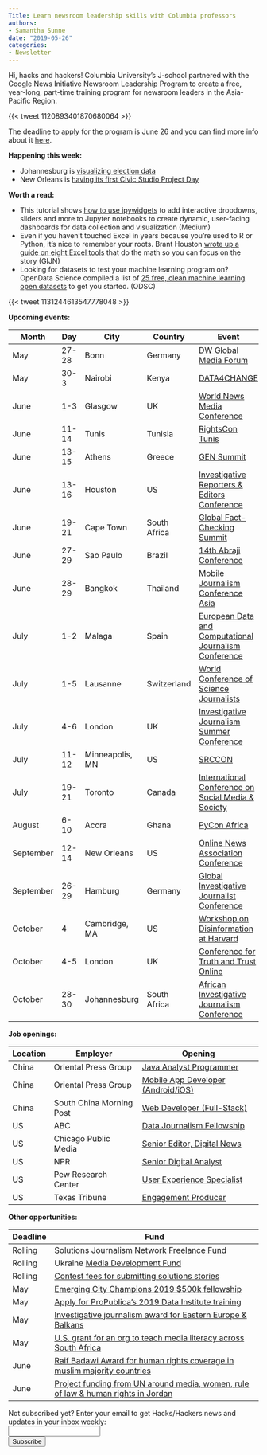 ```yaml
---
Title: Learn newsroom leadership skills with Columbia professors
authors: 
- Samantha Sunne
date: "2019-05-26"
categories:
- Newsletter
---
```


Hi, hacks and hackers! Columbia University’s J-school partnered with the Google News Initiative Newsroom Leadership Program to create a free, year-long, part-time training program for newsroom leaders in the Asia-Pacific Region.

{{< tweet 1120893401870680064 >}}

The deadline to apply for the program is June 26 and you can find more info about it [here](https://journalism.columbia.edu/professional-development/GNI).

**Happening this week:**

* Johannesburg is [visualizing election data](https://www.meetup.com/HacksHackersAfrica/events/261444202)
* New Orleans is [having its first Civic Studio Project Day](https://www.meetup.com/Hacks-Hackers-New-Orleans/events/261329449/)

**Worth a read:**

* This tutorial shows [how to use ipywidgets](https://towardsdatascience.com/bring-your-jupyter-notebook-to-life-with-interactive-widgets-bc12e03f0916) to add interactive dropdowns, sliders and more to Jupyter notebooks to create dynamic, user-facing dashboards for data collection and visualization (Medium)
* Even if you haven’t touched Excel in years because you’re used to R or Python, it’s nice to remember your roots. Brant Houston [wrote up a guide on eight Excel tools](https://gijn.org/2019/05/21/eight-simple-ways-to-let-the-spreadsheet-do-the-math-so-you-can-focus-on-the-story/) that do the math so you can focus on the story (GIJN) 
* Looking for datasets to test your machine learning program on? OpenData Science compiled a list of [25 free, clean machine learning open datasets](https://opendatascience.com/25-excellent-machine-learning-open-datasets/) to get you started. (ODSC)

{{< tweet 1131244613547778048 >}}

**Upcoming events:**

| Month | Day | City | Country | Event |
| ----- | --- | ---- | ------- | ----- |
May | 27-28 | Bonn | Germany | [DW Global Media Forum](http://dw-global-media-forum.com/)
May | 30-3 | Nairobi | Kenya | [DATA4CHANGE](http://www.data4chan.ge/)
June | 1-3 | Glasgow | UK | [World News Media Conference](https://events.wan-ifra.org/events/world-news-media-congress-2019)
June | 11-14 | Tunis | Tunisia | [RightsCon Tunis](https://www.rightscon.org/about/)
June | 13-15 | Athens | Greece | [GEN Summit](https://www.gensummit.org/)
June | 13-16 | Houston | US | [Investigative Reporters & Editors Conference](https://www.ire.org/events-and-training/event/3434/)
June | 19-21 | Cape Town | South Africa | [Global Fact-Checking Summit](https://www.poynter.org/news/sixth-global-fact-checking-summit-will-be-cape-town-june-2019)
June | 27-29 | Sao Paulo | Brazil | [14th Abraji Conference](http://congresso.abraji.org.br/)
June | 28-29 | Bangkok | Thailand | [Mobile Journalism Conference Asia](https://mojoconference.asia/)
July | 1-2 | Malaga | Spain | [European Data and Computational Journalism Conference](http://datajconf.com/)
July | 1-5 | Lausanne | Switzerland | [World Conference of Science Journalists](http://wfsj.org/v2/2017/10/30/lausanne-will-host-11th-world-conference-of-science-journalists-wcsj2019/)
July | 4-6 | London | UK | [Investigative Journalism Summer Conference](https://tcij.org/summer-conference/)
July | 11-12 | Minneapolis, MN | US | [SRCCON](https://srccon.org/sessions/)
July | 19-21 | Toronto | Canada | [International Conference on Social Media & Society](http://socialmediaandsociety.org/2018/rethinking-privacy-and-trust-in-the-social-media-age-smsociety-cfp-toronto-canada-july-19-21-2019/)
August | 6-10 | Accra | Ghana | [PyCon Africa](https://africa.pycon.org/)
September | 12-14 | New Orleans | US | [Online News Association Conference](https://journalists.org/events/)
September | 26-29 | Hamburg | Germany | [Global Investigative Journalist Conference](https://gijc2019.org/)
October | 4 | Cambridge, MA | US | [Workshop on Disinformation at Harvard](https://cyber.harvard.edu/story/2019-04/comparative-approaches-disinformation-call-extended-abstracts)
October | 4-5 | London | UK | [Conference for Truth and Trust Online](https://truthandtrustonline.com/)
October | 28-30 | Johannesburg | South Africa | [African Investigative Journalism Conference](http://journalism.co.za/aijc/)

**Job openings:**

| Location | Employer | Opening |
| -------- | -------- | ------- |
China | Oriental Press Group | [Java Analyst Programmer](https://www.cpjobs.com/hk/job/java-analyst-programmer-programmer-3138859)
China | Oriental Press Group | [Mobile App Developer (Android/iOS)](https://www.cpjobs.com/hk/job/mobile-app-developer-android-ios-3138858)
China | South China Morning Post | [Web Developer (Full-Stack)](https://www.cpjobs.com/hk/job/web-developer-full-stack-ref-tech-wdfs-3145530)
US | ABC | [Data Journalism Fellowship](https://abc7chicago.com/careers/job-data-journalism-fellowship/5311111/)
US | Chicago Public Media | [Senior Editor, Digital News](https://chu.tbe.taleo.net/chu01/ats/careers/requisition.jsp?org=WBEZ&cws=1&rid=355)
US | NPR | [Senior Digital Analyst](https://recruiting.ultipro.com/NAT1011NATPR/JobBoard/af823b19-a43b-4cda-b6c2-c06508d84cf6/OpportunityDetail?opportunityId=b6d18c03-deaf-4e41-9c6b-d887bb55d920)
US | Pew Research Center | [User Experience Specialist](https://jobs-prc.icims.com/jobs/5916/user-experience-specialist/job?mobile=false&width=641&height=500&bga=true&needsRedirect=false&jan1offset=-600&jun1offset=-600)
US | Texas Tribune | [Engagement Producer](https://www.texastribune.org/jobs/engagement-producer/)

**Other opportunities:**

| Deadline | Fund |
| -------- | ---- |
Rolling | Solutions Journalism Network [Freelance Fund](https://thewholestory.solutionsjournalism.org/now-offering-travel-funds-for-freelancers-857c49f9b395)
Rolling | Ukraine [Media Development Fund](http://ijnet.org/en/opportunities/media-development-grants-available-ukraine)
Rolling | [Contest fees for submitting solutions stories](https://thewholestory.solutionsjournalism.org/submitting-your-solutions-story-to-a-journalism-award-contest-we-can-help-with-the-fees-12b3e3ab6b01?mc_cid=57b074cc10&mc_eid=f9f525b1fd)
May | [Emerging City Champions 2019 $500k fellowship ](https://www.knightfoundation.org/press/releases/how-would-you-transform-your-city-emerging-city-champions-2019-fellowship)
May | [Apply for ProPublica’s 2019 Data Institute training](https://www.propublica.org/atpropublica/ida-b-wells-society-and-propublica-announce-the-2019-data-institute?)
May | [Investigative journalism award for Eastern Europe & Balkans](https://www.cei.int/news/8471/cei-seemo-award-for-outstanding-merits-in-investigative-journalism-deadline-31-may-2019-apply-now)
May | [U.S. grant for an org  to teach media literacy across South Africa](https://www.grants.gov/web/grants/view-opportunity.html?oppId=314244)
June | [Raif Badawi Award for human rights coverage in muslim majority countries](https://www.freiheit.org/call-nominations-raif-badawi-award-2019)  
June | [Project funding from UN around media, women, rule of law & human rights in Jordan](https://www.ungm.org/Public/Notice/87166)

<div id="mc_embed_signup"><form id="mc-embedded-subscribe-form" class="validate" action="//hackshackers.us1.list-manage.com/subscribe/post?u=c56f2e53d5ed6ef87f8aaa75c&amp;id=fb2bc6f10b" method="post" name="mc-embedded-subscribe-form" novalidate="" target="_blank">

<div id="mc_embed_signup_scroll">

<div class="mc-field-group"><label for="mce-EMAIL">Not subscribed yet? Enter your email to get Hacks/Hackers news and updates in your inbox weekly:  </label></div>

<div class="mc-field-group"><input id="mce-EMAIL" class="required email" name="EMAIL" type="email" value="" /></div>

<!-- real people should not fill this in and expect good things - do not remove this or risk form bot signups-->

<div style="position: absolute; left: -5000px;"><input tabindex="-1" name="b_c56f2e53d5ed6ef87f8aaa75c_fb2bc6f10b" type="text" value="" /></div>

<div class="clear"><input id="mc-embedded-subscribe" class="button" name="subscribe" type="submit" value="Subscribe" /></div>

</div>

</form></div>

<!--End mc_embed_signup-->

<meta name="twitter:card" content="summary">

<meta name="twitter:image:src" content="https://hackshackers.com/content-images/about/hackshackers_logomark.png">

